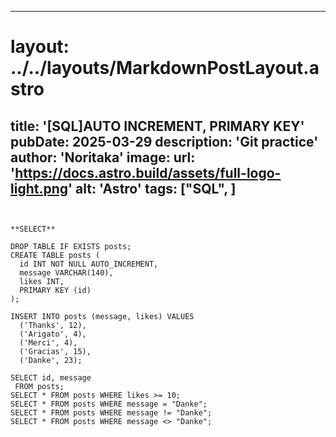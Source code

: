 
---
# layout: ../../layouts/MarkdownPostLayout.astro
title: '[SQL]AUTO INCREMENT, PRIMARY KEY'
pubDate: 2025-03-29
description: 'Git practice'
author: 'Noritaka'
image:
    url: 'https://docs.astro.build/assets/full-logo-light.png'
    alt: 'Astro'
tags: ["SQL", ]
---



```


**SELECT**

DROP TABLE IF EXISTS posts;
CREATE TABLE posts (
  id INT NOT NULL AUTO_INCREMENT,
  message VARCHAR(140),
  likes INT,
  PRIMARY KEY (id)
);

INSERT INTO posts (message, likes) VALUES
  ('Thanks', 12),
  ('Arigato', 4),
  ('Merci', 4),
  ('Gracias', 15),
  ('Danke', 23);

SELECT id, message
 FROM posts;
SELECT * FROM posts WHERE likes >= 10;
SELECT * FROM posts WHERE message = "Danke";
SELECT * FROM posts WHERE message != "Danke";
SELECT * FROM posts WHERE message <> "Danke";
```

